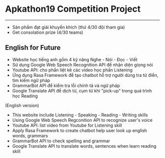 # Apkathon19 Competition Project
------------------------------------------------------
* Sản phẩm đạt giải khuyến khích (thứ 4/30 đội tham gia)
* Get consolation prize (4/30 teams)

## English for Future
- Website học tiếng anh gồm 4 kỹ năng Nghe - Nói - Đọc - Viết
- Sử dụng Google Web Speech Recognition API để nhận diện giọng nói
- Youtube API: cho phần liệt kê các video học phần Listening
- Ứng dụng Rasa Framework để tạo chatbot hỗ trợ người dùng tra từ điển, tìm kiếm ngữ pháp
- GrammarBot API để kiểm tra lỗi chính tả và ngữ pháp
- Google Translate API để dịch từ, cụm từ khi "pick-up" trong quá trình học Reading

(English version)
- This website include Listening - Speaking - Reading - Writing skills
- Using Google Web Speech Regconition API to recognize user's voice
- Youtube API: list video from Youtube for Listening skill
- Apply Rasa Framework to create chatbot help user look up english words, grammars
- GrammarBot API to check spelling and grammar
- Google Translate API to translate words, sentences when learn reading skill
